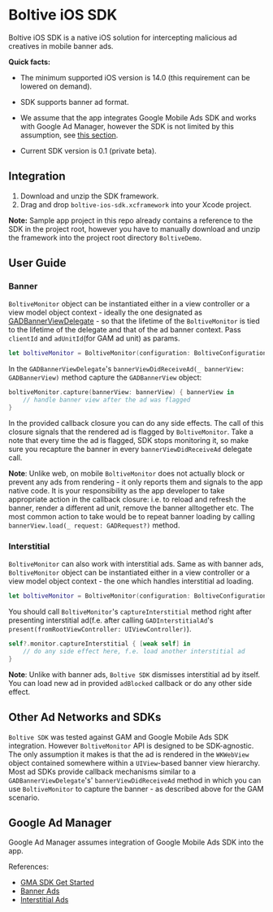 # Boltive iOS SDK

Boltive iOS SDK is a native iOS solution for intercepting malicious ad creatives in mobile banner ads.  

**Quick facts:**

- The minimum supported iOS version is 14.0 (this requirement can be lowered on demand).

- SDK supports banner ad format. 

- We assume that the app integrates Google Mobile Ads SDK and works with Google Ad Manager, however the SDK is not limited by this assumption, see [this section](https://github.com/ad-lightning/android-sdk-sample-app#other-ad-networks-and-sdks).

- Current SDK version is 0.1 (private beta).

## Integration

1. Download and unzip the SDK framework. 
2. Drag and drop `boltive-ios-sdk.xcframework` into your Xcode project.

**Note:** Sample app project in this repo already contains a reference to the SDK in the project root, however you have to manually download and unzip the framework into the project root directory `BoltiveDemo`.

## User Guide

### Banner 

`BoltiveMonitor` object can be instantiated either in a view controller or a view model object context - ideally the one designated as [GADBannerViewDelegate](https://developers.google.com/ad-manager/mobile-ads-sdk/ios/api/reference/Protocols/GADBannerViewDelegate) - so that the lifetime of the `BoltiveMonitor` is tied to the lifetime of the delegate and that of the ad banner context. Pass `clientId` and `adUnitId`(for GAM ad unit) as params.

```swift
let boltiveMonitor = BoltiveMonitor(configuration: BoltiveConfiguration(clientId: "<your client id>", adUnitId: "<your ad unit id>"))
```

In the `GADBannerViewDelegate`'s `bannerViewDidReceiveAd(_ bannerView: GADBannerView)` method capture the `GADBannerView` object:

```swift
boltiveMonitor.capture(bannerView: bannerView) { bannerView in
    // handle banner view after the ad was flagged
}
```

In the provided callback closure you can do any side effects. The call of this closure signals that the rendered ad is flagged by `BoltiveMonitor`. Take a note that every time the ad is flagged, SDK stops monitoring it, so make sure you recapture the banner in every `bannerViewDidReceiveAd` delegate call.

**Note**: Unlike web, on mobile `BoltiveMonitor` does not actually block or prevent any ads from rendering - it only reports them and signals to the app native code.  It is your responsibility as the app developer to take appropriate action in the callback closure: i.e. to reload and refresh the banner, render a different ad unit, remove the banner alltogether etc.  The most common action to take would be to repeat banner loading by calling `bannerView.load(_ request: GADRequest?)` method.  

### Interstitial

`BoltiveMonitor` can also work with interstitial ads. Same as with banner ads, `BoltiveMonitor` object can be instantiated either in a view controller or a view model object context - the one which handles interstitial ad loading.

```swift
let boltiveMonitor = BoltiveMonitor(configuration: BoltiveConfiguration(clientId: "<your client id>", adUnitId: "<your ad unit id>"))
```

You should call `BoltiveMonitor`'s `captureInterstitial` method right after presenting interstitial ad(f.e. after calling `GADInterstitialAd`'s `present(fromRootViewController: UIViewController)`).

```swift
self?.monitor.captureInterstitial { [weak self] in
    // do any side effect here, f.e. load another interstitial ad
}
```

**Note**: Unlike with banner ads, `Boltive SDK` dismisses interstitial ad by itself. You can load new ad in provided `adBlocked` callback or do any other side effect.

## Other Ad Networks and SDKs

`Boltive SDK` was tested against GAM and Google Mobile Ads SDK integration.  However `BoltiveMonitor` API is designed to be SDK-agnostic.  The only assumption it makes is that the ad is rendered in the `WKWebView` object contained somewhere within a `UIView`-based banner view hierarchy.  Most ad SDKs provide callback mechanisms similar to a `GADBannerViewDelegate`'s' `bannerViewDidReceiveAd` method in which you can use `BoltiveMonitor` to capture the banner - as described above for the GAM scenario.

## Google Ad Manager

Google Ad Manager assumes integration of Google Mobile Ads SDK into the app.

References: 

- [GMA SDK Get Started](https://developers.google.com/ad-manager/mobile-ads-sdk/ios/quick-start)
- [Banner Ads](https://developers.google.com/ad-manager/mobile-ads-sdk/ios/banner)
- [Interstitial Ads](https://developers.google.com/ad-manager/mobile-ads-sdk/ios/interstitial)
